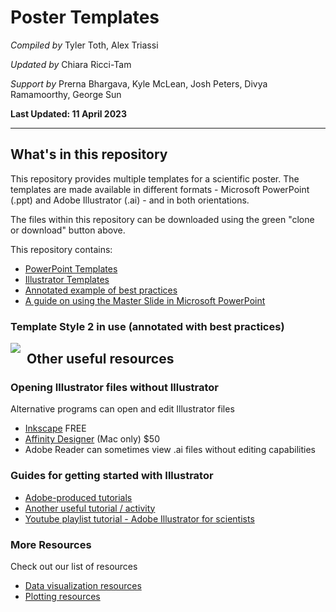 #  Poster Templates
*Compiled by*
Tyler Toth, Alex Triassi

*Updated by*
Chiara Ricci-Tam

*Support by*
Prerna Bhargava, Kyle McLean, Josh Peters, Divya Ramamoorthy, George Sun

**Last Updated: 11 April 2023**

---
## What's in this repository
This repository provides multiple templates for a scientific poster.  The templates are made available in different formats - Microsoft PowerPoint (.ppt) and Adobe Illustrator (.ai) - and in both orientations. 

The files within this repository can be downloaded using the green "clone or download" button above.  

This repository contains:
  - [PowerPoint Templates](PowerPoint_Templates/)
  - [Illustrator Templates](Illustrator_Templates/)
  - [Annotated example of best practices](Annotated_Examples/48x36_Vertical_Example_withAnnotations.pdf)
  - [A guide on using the Master Slide in Microsoft PowerPoint](PowerPoint_Templates/Using%20a%20Microsoft%20PowerPoint%20Poster%20Template.pdf)

### Template Style 2 in use (annotated with best practices)
[<img src="./Gallery/Annotated_Example.png"
     style="float: left; margin-right: 10px;">](Annotated_Examples/48x36_Vertical_Example_withAnnotations.pdf "Annotated Example")

## Other useful resources

### Opening Illustrator files without Illustrator
Alternative programs can open and edit Illustrator files
  - [Inkscape](https://inkscape.org/) FREE
  - [Affinity Designer](https://affinity.serif.com/en-us/designer/) (Mac only) $50
  - Adobe Reader can sometimes view .ai files without editing capabilities
  
### Guides for getting started with Illustrator
- [Adobe-produced tutorials](https://helpx.adobe.com/illustrator/tutorials.html)
- [Another useful tutorial / activity](https://www.pgsd.org/cms/lib07/PA01916597/Centricity/Domain/202/illustrator_for_beginners_tastytuts.pdf)
- [Youtube playlist tutorial - Adobe Illustrator for scientists](https://www.youtube.com/playlist?list=PLhKpKEPEAauYIsyjnIN2YXztNo7BrZVxQ)

### More Resources
Check out our list of resources
- [Data visualization resources](https://github.com/MIT-BECL/awesome-becl-resources#data-visualization-resources)
- [Plotting resources](https://github.com/MIT-BECL/awesome-becl-resources#plotting-tools)
